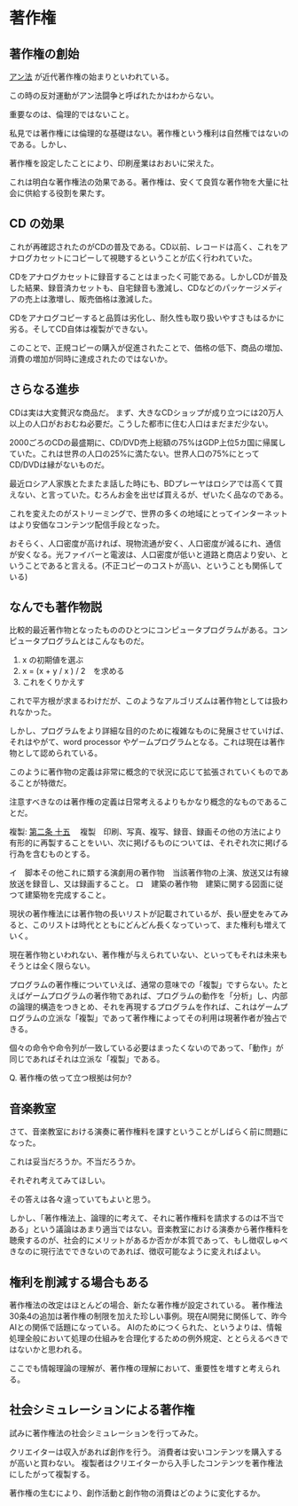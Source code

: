 # 著作権
## 著作権の創始

[アン法](https://ja.wikipedia.org/wiki/%E3%82%A2%E3%83%B3%E6%B3%95) が近代著作権の始まりといわれている。

この時の反対運動がアン法闘争と呼ばれたかはわからない。

重要なのは、倫理的ではないこと。

私見では著作権には倫理的な基礎はない。著作権という権利は自然権ではないのである。しかし、

著作権を設定したことにより、印刷産業はおおいに栄えた。

これは明白な著作権法の効果である。著作権は、安くて良質な著作物を大量に社会に供給する役割を果たす。

## CD の効果

これが再確認されたのがCDの普及である。CD以前、レコードは高く、これをアナログカセットにコピーして視聴するということが広く行われていた。

CDをアナログカセットに録音することはまったく可能である。しかしCDが普及した結果、録音済カセットも、自宅録音も激減し、CDなどのパッケージメディアの売上は激増し、販売価格は激減した。

CDをアナログコピーすると品質は劣化し、耐久性も取り扱いやすさもはるかに劣る。そしてCD自体は複製ができない。

このことで、正規コピーの購入が促進されたことで、価格の低下、商品の増加、消費の増加が同時に達成されたのではないか。

## さらなる進歩

CDは実は大変贅沢な商品だ。
まず、大きなCDショップが成り立つには20万人以上の人口がおおむね必要だ。こうした都市に住む人口はまだまだ少ない。

2000ごろのCDの最盛期に、CD/DVD売上総額の75%はGDP上位5カ国に帰属していた。これは世界の人口の25%に満たない。世界人口の75%にとってCD/DVDは縁がないものだ。

最近ロシア人家族とたまたま話した時にも、BDプレーヤはロシアでは高くて買えない、と言っていた。むろんお金を出せば買えるが、ぜいたく品なのである。

これを変えたのがストリーミングで、世界の多くの地域にとってインターネットはより安価なコンテンツ配信手段となった。

おそらく、人口密度が高ければ、現物流通が安く、人口密度が減るにれ、通信が安くなる。光ファイバーと電波は、人口密度が低いと道路と商店より安い、ということであると言える。(不正コピーのコストが高い、ということも関係している)

## なんでも著作物説

比較的最近著作物となったもののひとつにコンピュータプログラムがある。コンピュータプログラムとはこんなものだ。

 1. x の初期値を選ぶ
 1. x = (x + y / x ) / 2　を求める
 1. これをくりかえす

これで平方根が求まるわけだが、このようなアルゴリズムは著作物としては扱われなかった。

しかし、プログラムをより詳細な目的のために複雑なものに発展させていけば、それはやがて、word processor やゲームプログラムとなる。これは現在は著作物として認められている。


このように著作物の定義は非常に概念的で状況に応じて拡張されていくものであることが特徴だ。

注意すべきなのは著作権の定義は日常考えるよりもかなり概念的なものであることだ。

複製: 
[第二条 十五](
    https://elaws.e-gov.go.jp/document?lawid=345AC0000000048_20220617_504AC0000000068#Mp-At_2) 　複製　印刷、写真、複写、録音、録画その他の方法により有形的に再製することをいい、次に掲げるものについては、それぞれ次に掲げる行為を含むものとする。

イ　脚本その他これに類する演劇用の著作物　当該著作物の上演、放送又は有線放送を録音し、又は録画すること。
ロ　建築の著作物　建築に関する図面に従つて建築物を完成すること。

現状の著作権法には著作物の長いリストが記載されているが、長い歴史をみてみると、このリストは時代とともにどんどん長くなっていって、また権利も増えていく。

現在著作物といわれない、著作権が与えられていない、といってもそれは未来もそうとは全く限らない。


プログラムの著作権についていえば、通常の意味での「複製」ですらない。たとえばゲームプログラムの著作物であれば、プログラムの動作を「分析」し、内部の論理的構造をつきとめ、それを再現するプログラムを作れば、これはゲームプログラムの立派な「複製」であって著作権によってその利用は現著作者が独占できる。

個々の命令や命令列が一致している必要はまったくないのであって、「動作」が同じであればそれは立派な「複製」である。

Q. 著作権の依って立つ根拠は何か?

## 音楽教室

さて、音楽教室における演奏に著作権料を課すということがしばらく前に問題になった。

これは妥当だろうか。不当だろうか。

それぞれ考えてみてほしい。

その答えは各々違っていてもよいと思う。

しかし、「著作権法上、論理的に考えて、それに著作権料を請求するのは不当である」という議論はあまり適当ではない。音楽教室における演奏から著作権料を聴衆するのが、社会的にメリットがあるか否かが本質であって、もし徴収しゅべきなのに現行法でできないのであれば、徴収可能なように変えればよい。

## 権利を削減する場合もある

著作権法の改定はほとんどの場合、新たな著作権が設定されている。
著作権法30条4の追加は著作権の制限を加えた珍しい事例。現在AI開発に関係して、昨今AIとの関係で話題になっている。
AIのためにつくられた、というよりは、情報処理全般において処理の仕組みを合理化するための例外規定、ととらえるべきではないかと思われる。

ここでも情報理論の理解が、著作権の理解において、重要性を増すと考えられる。

## 社会シミュレーションによる著作権

試みに著作権法の社会シミュレーションを行ってみた。

クリエイターは収入があれば創作を行う。
消費者は安いコンテンツを購入するが高いと買わない。
複製者はクリエイターから入手したコンテンツを著作権法にしたがって複製する。

著作権の生むにより、創作活動と創作物の消費はどのように変化するか。

